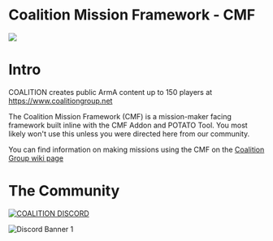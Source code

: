 # Coalition Mission Framework - CMF
<img src="http://coalitiongroup.net/coalition.png">

# Intro
COALITION creates public ArmA content up to 150 players at https://www.coalitiongroup.net

The Coalition Mission Framework (CMF) is a mission-maker facing framework built inline with the CMF Addon and POTATO Tool. You most likely won't use this unless you were directed here from our community.

You can find information on making missions using the CMF on the [Coalition Group wiki page](https://coalitiongroup.net/wiki/index.php/Mission_Making)

# The Community
[![COALITION DISCORD](https://img.shields.io/badge/COALITION_Discord-blue)](https://discord.gg/armacoalition)

![Discord Banner 1](https://discordapp.com/api/guilds/237991125523103747/widget.png?style=banner1)
